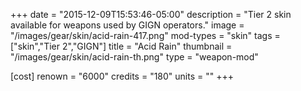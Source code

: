 +++
date = "2015-12-09T15:53:46-05:00"
description = "Tier 2 skin available for weapons used by GIGN operators."
image = "/images/gear/skin/acid-rain-417.png"
mod-types = "skin"
tags = ["skin","Tier 2","GIGN"]
title = "Acid Rain"
thumbnail = "/images/gear/skin/acid-rain-th.png"
type = "weapon-mod"

[cost]
  renown = "6000"
  credits = "180"
  units = ""
+++
